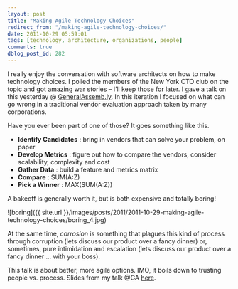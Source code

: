 ```yaml
---
layout: post
title: "Making Agile Technology Choices"
redirect_from: "/making-agile-technology-choices/"
date: 2011-10-29 05:59:01
tags: [technology, architecture, organizations, people]
comments: true
dblog_post_id: 282
---
```

I really enjoy the conversation with software architects on how to make technology choices. I polled the members of the New York CTO club on the topic and got amazing war stories – I’ll keep those for later. I gave a talk on this yesterday @ [GeneralAssemb.ly](http://generalassemb.ly/). In this iteration I focused on what can go wrong in a traditional vendor evaluation approach taken by many corporations.

Have you ever been part of one of those? It goes something like this.

- **Identify Candidates** : bring in vendors that can solve your problem, on paper
- **Develop Metrics** : figure out how to compare the vendors, consider scalability, complexity and cost
- **Gather Data** : build a feature and metrics matrix
- **Compare** : SUM(A:Z)
- **Pick a Winner** : MAX(SUM(A:Z))

A bakeoff is generally worth it, but is both expensive and totally boring!

![boring]({{ site.url }}/images/posts/2011/2011-10-29-making-agile-technology-choices/boring_4.jpg)

At the same time, _corrosion_ is something that plagues this kind of process through corruption (lets discuss our product over a fancy dinner) or, sometimes, pure intimidation and escalation (lets discuss our product over a fancy dinner ... with your boss).

This talk is about better, more agile options. IMO, it boils down to trusting people vs. process. Slides from my talk @GA [here](http://www.slideshare.net/dblockdotorg/making-agile-technology-choices).

